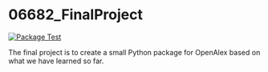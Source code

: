 # 06682_FinalProject

[![Package Test](https://github.com/CardinalNeal/06682_FinalProject/actions/workflows/pkgtest-workflow.yaml/badge.svg?branch=main)](https://github.com/CardinalNeal/06682_FinalProject/actions/workflows/pkgtest-workflow.yaml)



The final project is to create a small Python package for OpenAlex based on what we have learned so far.
